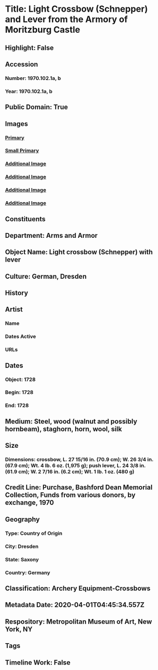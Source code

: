 # Title: Light Crossbow (Schnepper) and Lever from the Armory of Moritzburg Castle
## Highlight: False
## Accession
### Number: 1970.102.1a, b
### Year: 1970.102.1a, b
## Public Domain: True
## Images
### [Primary](https://images.metmuseum.org/CRDImages/aa/original/DP282588.jpg)
### [Small Primary](https://images.metmuseum.org/CRDImages/aa/web-large/DP282588.jpg)
### [Additional Image](https://images.metmuseum.org/CRDImages/aa/original/DP282604.jpg)
### [Additional Image](https://images.metmuseum.org/CRDImages/aa/original/DP282605.jpg)
### [Additional Image](https://images.metmuseum.org/CRDImages/aa/original/DP294092.jpg)
### [Additional Image](https://images.metmuseum.org/CRDImages/aa/original/DP294093.jpg)
## Constituents
## Department: Arms and Armor
## Object Name: Light crossbow (Schnepper) with lever
## Culture: German, Dresden
## History
## Artist
### Name
### Dates Active
### URLs
## Dates
### Object: 1728
### Begin: 1728
### End: 1728
## Medium: Steel, wood (walnut and possibly hornbeam), staghorn, horn, wool, silk
## Size
### Dimensions: crossbow, L. 27 15/16 in. (70.9 cm); W. 26 3/4 in. (67.9 cm); Wt. 4 lb. 6 oz. (1,975 g); push lever, L. 24 3/8 in. (61.9 cm); W. 2 7/16 in. (6.2 cm); Wt. 1 lb. 1 oz. (480 g)
## Credit Line: Purchase, Bashford Dean Memorial Collection, Funds from various donors, by exchange, 1970
## Geography
### Type: Country of Origin
### City: Dresden
### State: Saxony
### Country: Germany
## Classification: Archery Equipment-Crossbows
## Metadata Date: 2020-04-01T04:45:34.557Z
## Respository: Metropolitan Museum of Art, New York, NY
## Tags
## Timeline Work: False